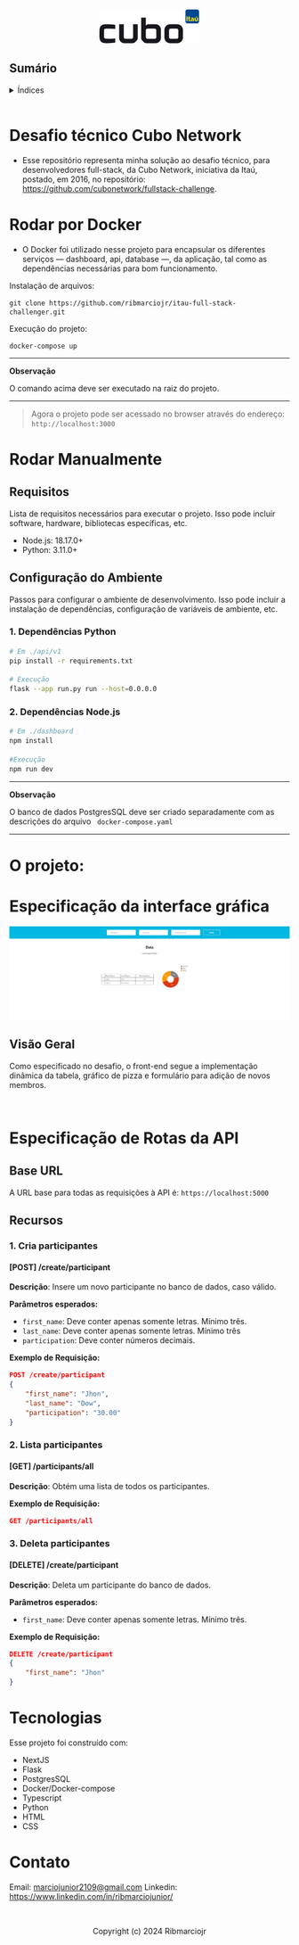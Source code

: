 <p align="center">
<img src="./readme_files/68747470733a2f2f6375626f2e6e6574776f726b2f6173736574732f696d616765732f6375626f2e737667.svg">
</p>

## Sumário
<details>
  <summary>Índices</summary>
  
  - [Desafio técnico Cubo Network](#desafio-técnico-cubo-network)
  - [Rodar por Docker](#rodar-por-docker)
  - [Rodar Manualmente](#rodar-manualmente)
  - [O projeto:](#o-projeto)
    - [Especificação da interface gráfica](#especificação-da-interface-gráfica)
    - [Especificação de Rotas da API](#especificação-de-rotas-da-api)
    - [Tecnologias](#tecnologias)
    - [Contato](#contato)
</details>

<br />

# Desafio técnico Cubo Network

- Esse repositório representa minha solução ao desafio técnico, para desenvolvedores full-stack, da Cubo Network, iniciativa da Itaú, postado, em 2016, no repositório: https://github.com/cubonetwork/fullstack-challenge.

# Rodar por Docker

- O Docker foi utilizado nesse projeto para encapsular os diferentes serviços — dashboard, api, database —, da aplicação, tal como as dependências necessárias para bom funcionamento.

Instalação de arquivos:
```
git clone https://github.com/ribmarciojr/itau-full-stack-challenger.git
```
Execução do projeto:
```
docker-compose up
```
---
**Observação**

O comando acima deve ser executado na raiz do projeto.

---

> Agora o projeto pode ser acessado no browser através do endereço: ```http://localhost:3000```


# Rodar Manualmente

## Requisitos
Lista de requisitos necessários para executar o projeto. Isso pode incluir software, hardware, bibliotecas específicas, etc.

- Node.js: 18.17.0+
- Python: 3.11.0+

## Configuração do Ambiente
Passos para configurar o ambiente de desenvolvimento. Isso pode incluir a instalação de dependências, configuração de variáveis de ambiente, etc.

### 1. Dependências Python
```bash
# Em ./api/v1 
pip install -r requirements.txt

# Execução
flask --app run.py run --host=0.0.0.0
```

### 2. Dependências Node.js
```bash
# Em ./dashboard 
npm install

#Execução
npm run dev
```

---
**Observação**

O banco de dados PostgresSQL deve ser criado separadamente com as descrições do arquivo ``` docker-compose.yaml```

---

# O projeto: 

# Especificação da interface gráfica 
<img src="./readme_files/itau_front_end.jpg">

## Visão Geral
Como especificado no desafio, o front-end segue a implementação dinâmica da tabela, gráfico de pizza e formulário para adição de novos membros.

<br />

# Especificação de Rotas da API


## Base URL
A URL base para todas as requisições à API é: `https://localhost:5000`

## Recursos

### 1. Cria participantes

#### [POST] /create/participant
**Descrição**: Insere um novo participante no banco de dados, caso válido.

**Parâmetros esperados:**
- `first_name`: Deve conter apenas somente letras. Mínimo três.
- `last_name`: Deve conter apenas somente letras. Mínimo três
- `participation`: Deve conter números decimais.

**Exemplo de Requisição:**
```json
POST /create/participant
{
    "first_name": "Jhon",
    "last_name": "Dow",
    "participation": "30.00" 
}
```
### 2. Lista participantes

#### [GET] /participants/all
**Descrição**: Obtém uma lista de todos os participantes.


**Exemplo de Requisição:**
```json
GET /participants/all
```

### 3. Deleta participantes

#### [DELETE] /create/participant
**Descrição**: Deleta um participante do banco de dados.

**Parâmetros esperados:**
- `first_name`: Deve conter apenas somente letras. Mínimo três.


**Exemplo de Requisição:**
```json
DELETE /create/participant
{
    "first_name": "Jhon"
}
```

# Tecnologias 

Esse projeto foi construído com:

- NextJS
- Flask
- PostgresSQL
- Docker/Docker-compose
- Typescript 
- Python
- HTML
- CSS

# Contato

Email: marciojunior2109@gmail.com
Linkedin: https://www.linkedin.com/in/ribmarciojunior/

<br />

<p align="center">
    Copyright (c) 2024 Ribmarciojr
</p>